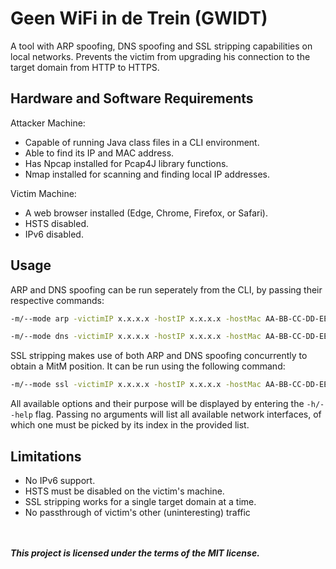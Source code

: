 # Geen WiFi in de Trein (GWIDT)
A tool with ARP spoofing, DNS spoofing and SSL stripping capabilities on local networks. Prevents the victim from upgrading his connection to the target domain from HTTP to HTTPS.

## Hardware and Software Requirements

Attacker Machine:
* Capable of running Java class files in a CLI environment.
* Able to find its IP and MAC address.
* Has Npcap installed for Pcap4J library functions.
* Nmap installed for scanning and finding local IP addresses.

Victim Machine:
* A web browser installed (Edge, Chrome, Firefox, or Safari).
* HSTS disabled.
* IPv6 disabled.

## Usage
ARP and DNS spoofing can be run seperately from the CLI, by passing their respective commands:
```bash
-m/--mode arp -victimIP x.x.x.x -hostIP x.x.x.x -hostMac AA-BB-CC-DD-EE-FF -gatewayIP x.x.x.x -i/--interface x
```
```bash
-m/--mode dns -victimIP x.x.x.x -hostIP x.x.x.x -hostMac AA-BB-CC-DD-EE-FF -gatewayIP x.x.x.x -spoofedDomain website.com -spoofedIP x.x.x.x -i/--interface x
```

SSL stripping makes use of both ARP and DNS spoofing concurrently to obtain a MitM position. It can be run using the following command:
```bash
-m/--mode ssl -victimIP x.x.x.x -hostIP x.x.x.x -hostMac AA-BB-CC-DD-EE-FF -gatewayIP x.x.x.x -spoofedDomain website.com -spoofedIP x.x.x.x -i/--interface x
```

All available options and their purpose will be displayed by entering the `-h/--help` flag. Passing no arguments will list all available network interfaces, of which one must be picked by its index in the provided list.

## Limitations
* No IPv6 support.
* HSTS must be disabled on the victim's machine.
* SSL stripping works for a single target domain at a time.
* No passthrough of victim's other (uninteresting) traffic

<br><br>
***This project is licensed under the terms of the MIT license.***
